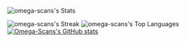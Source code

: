 
![omega-scans's Stats](https://github-readme-stats.vercel.app/api?username=omega-scans&theme=chartreuse-dark&show_icons=true&hide_border=false&count_private=true)

![omega-scans's Streak](https://github-readme-streak-stats.herokuapp.com/?user=omega-scans&theme=chartreuse-dark&hide_border=false)
![omega-scans's Top Languages](https://github-readme-stats.vercel.app/api/top-langs/?username=omega-scans&theme=chartreuse-dark&show_icons=true&hide_border=false&layout=compact)
[![Omega-Scans's GitHub stats](https://github-readme-stats.vercel.app/api?username=omega-scans)](https://github.com/anuraghazra/github-readme-stats) 
